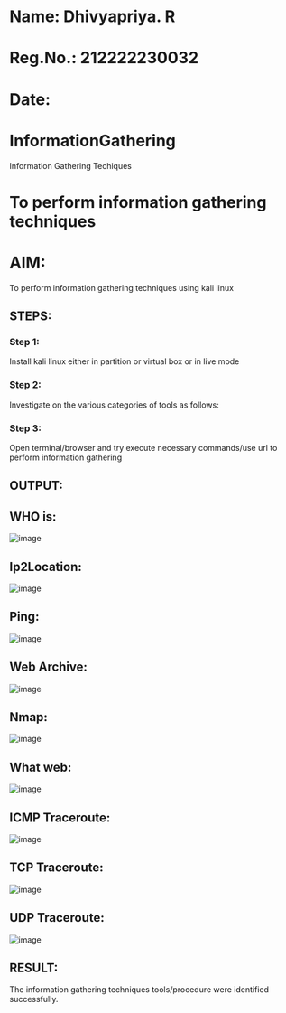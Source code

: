 # Name: Dhivyapriya. R
# Reg.No.: 212222230032
# Date:
# InformationGathering
Information Gathering Techiques

# To perform information gathering techniques

# AIM:

To perform information gathering techniques using kali linux 

## STEPS:

### Step 1:

Install kali linux either in partition or virtual box or in live mode

### Step 2:

Investigate on the various categories of tools as follows:

### Step 3:
Open terminal/browser and try execute necessary commands/use url to perform information gathering


## OUTPUT:
## WHO is:
![image](https://github.com/user-attachments/assets/9ab4380d-60f7-402a-b12d-18f0e61f804f)
## Ip2Location:
![image](https://github.com/user-attachments/assets/b206a612-1a0b-488e-adb7-52a9826a40e1)
## Ping:
![image](https://github.com/user-attachments/assets/6af5aa9c-a224-4e08-af57-1b1fb67e5a43)
## Web Archive:
![image](https://github.com/user-attachments/assets/2693fbb5-ced9-4918-83b2-7c26918d5b73)
## Nmap:
![image](https://github.com/user-attachments/assets/1080ee7f-0aa0-407e-96a4-657e79bc613c)
## What web:
![image](https://github.com/user-attachments/assets/05ab5a31-6069-49e5-8f9f-3fb882f8515d)
## ICMP Traceroute:
![image](https://github.com/user-attachments/assets/f9f01048-acb3-4ebd-a737-57b27dfab702)
## TCP Traceroute:
![image](https://github.com/user-attachments/assets/d6483597-1d6e-4d62-a44e-9df0a9dd273a)
## UDP Traceroute:
![image](https://github.com/user-attachments/assets/5e134693-5b00-4ff2-b306-1d1326a7d071)



## RESULT:
The information gathering techniques tools/procedure were identified successfully.

